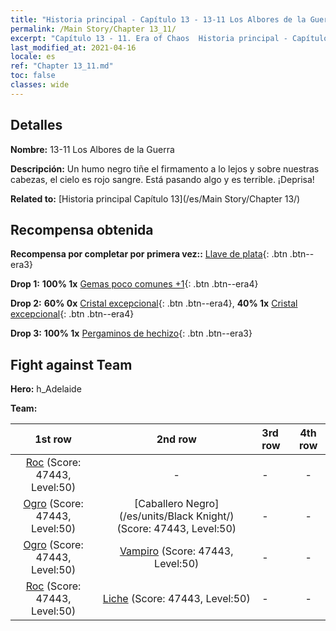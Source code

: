 ```yaml
---
title: "Historia principal - Capítulo 13 - 13-11 Los Albores de la Guerra"
permalink: /Main Story/Chapter 13_11/
excerpt: "Capítulo 13 - 11. Era of Chaos  Historia principal - Capítulo 13_11. 13-11 Los Albores de la Guerra"
last_modified_at: 2021-04-16
locale: es
ref: "Chapter 13_11.md"
toc: false
classes: wide
---
```


## Detalles

 **Nombre:** 13-11 Los Albores de la Guerra

 **Descripción:** Un humo negro tiñe el firmamento a lo lejos y sobre nuestras cabezas, el cielo es rojo sangre. Está pasando algo y es terrible. ¡Deprisa!

 **Related to:** [Historia principal Capítulo 13](/es/Main Story/Chapter 13/)

## Recompensa obtenida

 **Recompensa por completar por primera vez::** [Llave de plata](/es/Items/con_693/){: .btn .btn--era3}

 **Drop 1:** **100% 1x** [Gemas poco comunes +1](/es/Items/mat_44/){: .btn .btn--era4}

 **Drop 2:** **60% 0x** [Cristal excepcional](/es/Items/mat_38/){: .btn .btn--era4}, **40% 1x** [Cristal excepcional](/es/Items/mat_38/){: .btn .btn--era4}

 **Drop 3:** **100% 1x** [Pergaminos de hechizo](/es/Items/con_694/){: .btn .btn--era3}


## Fight against Team
 **Hero:** h_Adelaide

 **Team:**


  | 1st row | 2nd row | 3rd row | 4th row |
  |:----:|:----:|:----|:----:|
  | [Roc](/es/units/Roc/) (Score: 47443, Level:50)  | - | - | - |
  | [Ogro](/es/units/Ogre/) (Score: 47443, Level:50)  | [Caballero Negro](/es/units/Black Knight/) (Score: 47443, Level:50)  | - | - |
  | [Ogro](/es/units/Ogre/) (Score: 47443, Level:50)  | [Vampiro](/es/units/Vampire/) (Score: 47443, Level:50)  | - | - |
  | [Roc](/es/units/Roc/) (Score: 47443, Level:50)  | [Liche](/es/units/Lich/) (Score: 47443, Level:50)  | - | - |


